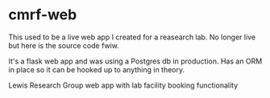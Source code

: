 
# cmrf-web
This used to be a live web app I created for a reasearch lab. No longer live but here is the source code fwiw.

It's a flask web app and was using a Postgres db in production. Has an ORM in place so it can be hooked up to anything in theory.

Lewis Research Group web app with lab facility booking functionality
